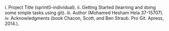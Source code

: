 i. Project Title (sprint0-individual).
ii. Getting Started (learning and doing some simple tasks using git).
iii. Author (Mohamed Hesham Hela 37-15707).
iv. Acknowledgments (book Chacon, Scott, and Ben Straub. Pro Git. Apress,
2014.).